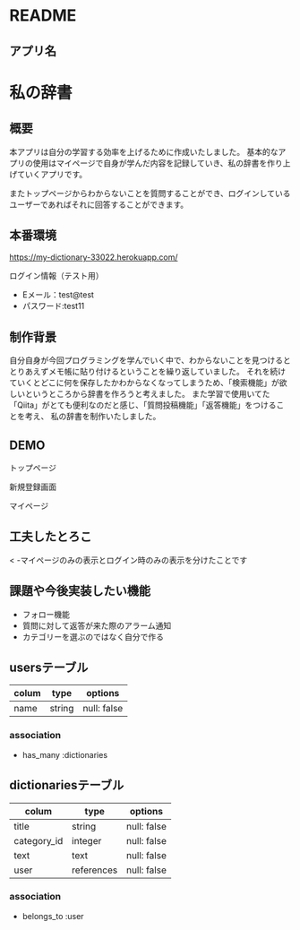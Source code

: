 # README

## アプリ名
<h1>私の辞書</h1>

##  概要
本アプリは自分の学習する効率を上げるために作成いたしました。
基本的なアプリの使用はマイページで自身が学んだ内容を記録していき、私の辞書を作り上げていくアプリです。

またトップページからわからないことを質問することができ、ログインしているユーザーであればそれに回答することができます。

## 本番環境
https://my-dictionary-33022.herokuapp.com/

ログイン情報（テスト用）
- Eメール：test@test
- パスワード:test11

## 制作背景
自分自身が今回プログラミングを学んでいく中で、わからないことを見つけるととりあえずメモ帳に貼り付けるということを繰り返していました。
それを続けていくとどこに何を保存したかわからなくなってしまうため、「検索機能」が欲しいというところから辞書を作ろうと考えました。
また学習で使用いてた「Qiita」がとても便利なのだと感じ、「質問投稿機能」「返答機能」をつけることを考え、
私の辞書を制作いたしました。

## DEMO
トップページ

新規登録画面

マイページ

## 工夫したとろこ
<
-マイページのみの表示とログイン時のみの表示を分けたことです

## 課題や今後実装したい機能
- フォロー機能
- 質問に対して返答が来た際のアラーム通知
- カテゴリーを選ぶのではなく自分で作る



## usersテーブル

| colum   | type    | options      
|---------|---------|--------------
| name    | string  | null: false  

### association
- has_many :dictionaries

## dictionariesテーブル

| colum       | type       | options
|-------------|------------|--------------
| title       | string     | null: false
| category_id | integer    | null: false
| text        | text       | null: false
| user        | references | null: false

### association
- belongs_to :user

